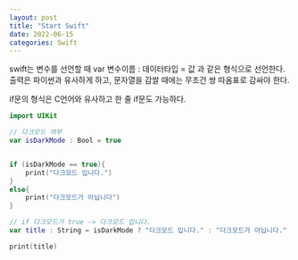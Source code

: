 ```yaml
---
layout: post
title: "Start Swift"
date: 2022-06-15
categories: Swift
---
```

swift는 변수를 선언할 때 
var 변수이름 : 데이터타입 = 값
과 같은 형식으로 선언한다.
출력은 파이썬과 유사하게 하고, 문자열을 감쌀 때에는 무조건 쌍 따옴표로 감싸야 한다.

if문의 형식은 C언어와 유사하고 한 줄 if문도 가능하다.

```swift
import UIKit

// 다크모드 여부
var isDarkMode : Bool = true


if (isDarkMode == true){
    print("다크모드 입니다.")
}
else{
    print("다크모드가 아닙니다")
}

// if 다크모드가 true -> 다크모드 입니다.
var title : String = isDarkMode ? "다크모드 입니다." : "다크모드가 아닙니다."

print(title)

```
